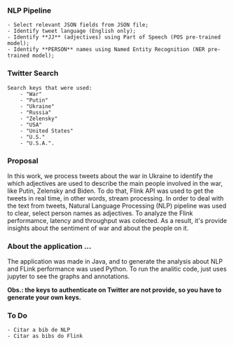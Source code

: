 ### NLP Pipeline
    - Select relevant JSON fields from JSON file;
    - Identify tweet language (English only);
    - Identify **JJ** (adjectives) using Part of Speech (POS pre-trained model);
    - Identify **PERSON** names using Named Entity Recognition (NER pre-trained model);

### Twitter Search
    Search keys that were used:
        - "War"
        - "Putin"
        - "Ukraine"
        - "Russia"
        - "Zelensky"
        - "USA"
        - "United States"
        - "U.S."
        - "U.S.A.".

### Proposal 

In this work, we process tweets about the war in Ukraine to identify the which adjectives are used to describe the main people involved in the war, like Putin, Zelensky and Biden.
To do that, Flink API was used to get the tweets in real time, in other words, stream processing.
In order to deal with the text from tweets, Natural Language Processing (NLP) pipeline was used to clear, select person names as adjectives.
To analyze the Flink performamce, latency and throughput was colected.
As a result, it's provide insights about the sentiment of war and about the people on it.

### About the application ...

The application was made in Java, and to generate the analysis about NLP and FLink performance was used Python.
To run the analitic code, just uses jupyter to see the graphs and annotations.

<strong>Obs.: the keys to authenticate on Twitter are not provide, so you have to generate your own keys. </strong>

### To Do
    - Citar a bib de NLP
    - Citar as bibs do Flink
